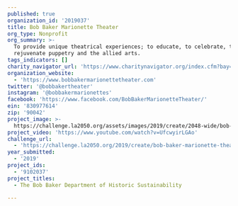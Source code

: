 ```yaml
---
published: true
organization_id: '2019037'
title: Bob Baker Marionette Theater
org_type: Nonprofit
org_summary: >-
  To provide unique theatrical experiences; to educate, to celebrate, to
  rejuvenate puppetry and the allied arts.
tags_indicators: []
charity_navigator_url: 'https://www.charitynavigator.org/index.cfm?bay=search.profile&ein=830977614'
organization_website:
  - 'https://www.bobbakermarionettetheater.com'
twitter: '@bobbakertheater'
instagram: '@bobbakermarionettes'
facebook: 'https://www.facebook.com/BobBakerMarionetteTheater/'
ein: '830977614'
zip: '90042'
project_image: >-
  https://challenge.la2050.org/assets/images/2019/create/2048-wide/bob-baker-marionette-theater.jpg
project_video: 'https://www.youtube.com/watch?v=UfcwyirLGAo'
challenge_url:
  - 'https://challenge.la2050.org/2019/create/bob-baker-marionette-theater/'
year_submitted:
  - '2019'
project_ids:
  - '9102037'
project_titles:
  - The Bob Baker Department of Historic Sustainability

---
```

